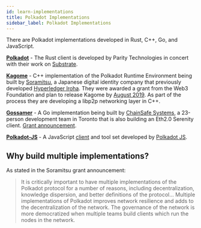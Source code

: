 ```yaml
---
id: learn-implementations
title: Polkadot Implementations
sidebar_label: Polkadot Implementations
---
```


There are Polkadot implementations developed in Rust, C++, Go, and JavaScript.

[**Polkadot**](https://github.com/paritytech/polkadot) - The Rust client is developed by Parity Technologies in concert with their work on [Substrate](https://github.com/paritytech/substrate).

[**Kagome**](https://github.com/soramitsu/kagome) - C++ implementation of the Polkadot Runtime Environment being built by [Soramitsu](https://github.com/soramitsu), a Japanese digital identity company that previously developed [Hyperledger Iroha](https://iroha.tech). They were awarded a grant from the Web3 Foundation and plan to release Kagome by [August 2019](https://medium.com/web3foundation/w3f-grants-soramitsu-to-implement-polkadot-runtime-environment-in-c-cf3baa08cbe6). As part of the process they are developing a libp2p networking layer in C++.

[**Gossamer**](https://github.com/ChainSafeSystems/gossamer) - A Go implementation being built by [ChainSafe Systems](https://github.com/ChainSafeSystems), a 23-person development team in Toronto that is also building an Eth2.0 Serenity client. [Grant announcement](https://medium.com/web3foundation/w3f-grants-chainsafe-to-implement-polkadot-runtime-environment-in-go-ca4973c9edaf).

[**Polkadot-JS**](https://github.com/polkadot-js) - A JavaScript [client](https://github.com/polkadot-js/client) and tool set developed by [Polkadot JS](https://polkadot.js.org/).

## Why build multiple implementations?

As stated in the Soramitsu grant announcement:

> It is critically important to have multiple implementations of the Polkadot protocol for a number of reasons, including decentralization, knowledge dispersion, and better definitions of the protocol... Multiple implementations of Polkadot improves network resilience and adds to the decentralization of the network. The governance of the network is more democratized when multiple teams build clients which run the nodes in the network.
